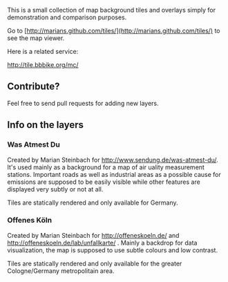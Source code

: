 This is a small collection of map background tiles and overlays simply for demonstration and comparison purposes.

Go to [http://marians.github.com/tiles/](http://marians.github.com/tiles/) to see the map viewer.

Here is a related service:

http://tile.bbbike.org/mc/

## Contribute?

Feel free to send pull requests for adding new layers.

## Info on the layers

### Was Atmest Du

Created by Marian Steinbach for http://www.sendung.de/was-atmest-du/. It's used mainly as a background for a map of air uality measurement stations. Important roads as well as industrial areas as a possible cause for emissions are supposed to be easily visible while other features are displayed very subtly or not at all.

Tiles are statically rendered and only available for Germany.

### Offenes Köln

Created by Marian Steinbach for http://offeneskoeln.de/ and http://offeneskoeln.de/lab/unfallkarte/ . Mainly a backdrop for data visualization, the map is supposed to use subtle colours and low contrast.

Tiles are statically rendered and only available for  the greater Cologne/Germany metropolitain area.
